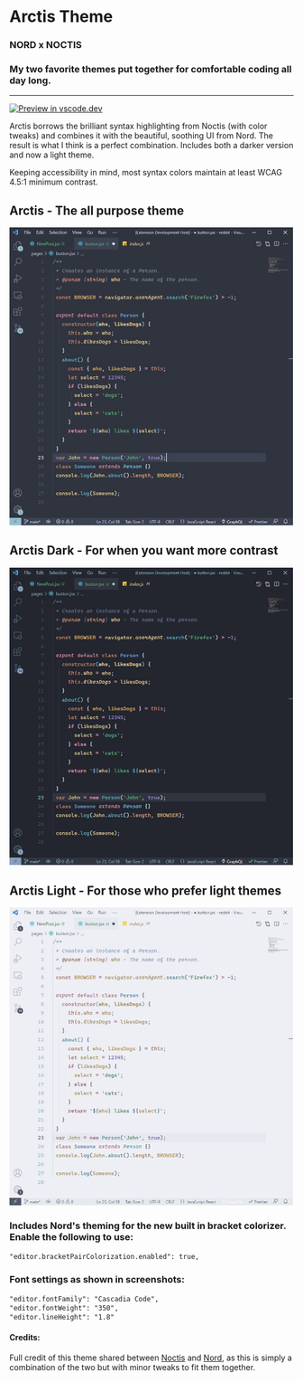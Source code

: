 # Arctis Theme

### NORD x NOCTIS

### My two favorite themes put together for comfortable coding all day long.

---

[![Preview in vscode.dev](https://img.shields.io/badge/preview%20in-vscode.dev-blue)](https://vscode.dev/theme/avidworks.arctis)

Arctis borrows the brilliant syntax highlighting from Noctis (with color tweaks) and combines it with the beautiful, soothing UI from Nord. The result is what I think is a perfect combination. Includes both a darker version and now a light theme.

Keeping accessibility in mind, most syntax colors maintain at least WCAG 4.5:1 minimum contrast.

## **Arctis - The all purpose theme**

![arctis](main.jpg)

## **Arctis Dark - For when you want more contrast**

![arctis dark](main-dark.jpg)

## **Arctis Light - For those who prefer light themes**

![arctis light](main-light.jpg)

### Includes Nord's theming for the new built in bracket colorizer. Enable the following to use:

```
"editor.bracketPairColorization.enabled": true,
```

### Font settings as shown in screenshots:

```
"editor.fontFamily": "Cascadia Code",
"editor.fontWeight": "350",
"editor.lineHeight": "1.8"
```

#### Credits:

Full credit of this theme shared between [Noctis](https://marketplace.visualstudio.com/items?itemName=liviuschera.noctis) and [Nord](https://marketplace.visualstudio.com/items?itemName=arcticicestudio.nord-visual-studio-code), as this is simply a combination of the two but with minor tweaks to fit them together.
